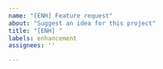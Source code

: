 ```yaml
---
name: "[ENH] Feature request"
about: "Suggest an idea for this project"
title: "[ENH] "
labels: enhancement
assignees: ''

---
```



